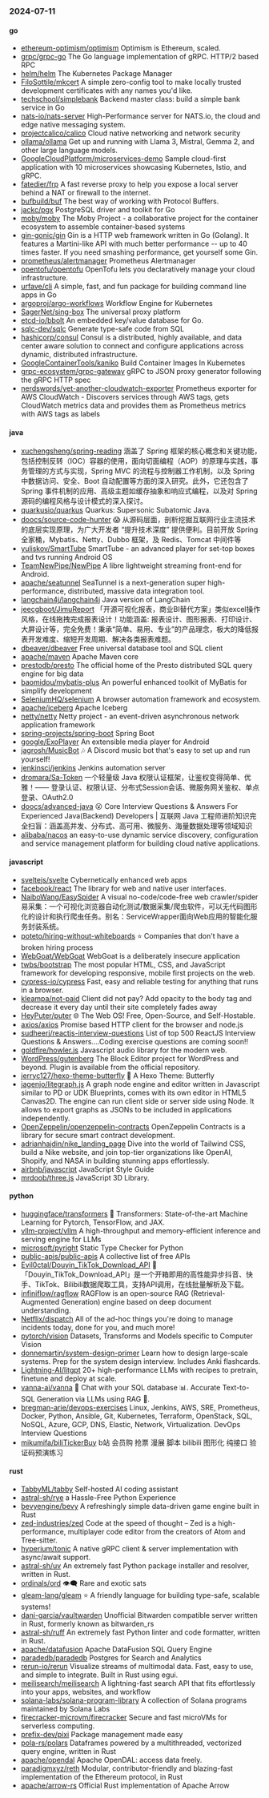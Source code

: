 ### 2024-07-11

#### go
* [ethereum-optimism/optimism](https://github.com/ethereum-optimism/optimism) Optimism is Ethereum, scaled.
* [grpc/grpc-go](https://github.com/grpc/grpc-go) The Go language implementation of gRPC. HTTP/2 based RPC
* [helm/helm](https://github.com/helm/helm) The Kubernetes Package Manager
* [FiloSottile/mkcert](https://github.com/FiloSottile/mkcert) A simple zero-config tool to make locally trusted development certificates with any names you'd like.
* [techschool/simplebank](https://github.com/techschool/simplebank) Backend master class: build a simple bank service in Go
* [nats-io/nats-server](https://github.com/nats-io/nats-server) High-Performance server for NATS.io, the cloud and edge native messaging system.
* [projectcalico/calico](https://github.com/projectcalico/calico) Cloud native networking and network security
* [ollama/ollama](https://github.com/ollama/ollama) Get up and running with Llama 3, Mistral, Gemma 2, and other large language models.
* [GoogleCloudPlatform/microservices-demo](https://github.com/GoogleCloudPlatform/microservices-demo) Sample cloud-first application with 10 microservices showcasing Kubernetes, Istio, and gRPC.
* [fatedier/frp](https://github.com/fatedier/frp) A fast reverse proxy to help you expose a local server behind a NAT or firewall to the internet.
* [bufbuild/buf](https://github.com/bufbuild/buf) The best way of working with Protocol Buffers.
* [jackc/pgx](https://github.com/jackc/pgx) PostgreSQL driver and toolkit for Go
* [moby/moby](https://github.com/moby/moby) The Moby Project - a collaborative project for the container ecosystem to assemble container-based systems
* [gin-gonic/gin](https://github.com/gin-gonic/gin) Gin is a HTTP web framework written in Go (Golang). It features a Martini-like API with much better performance -- up to 40 times faster. If you need smashing performance, get yourself some Gin.
* [prometheus/alertmanager](https://github.com/prometheus/alertmanager) Prometheus Alertmanager
* [opentofu/opentofu](https://github.com/opentofu/opentofu) OpenTofu lets you declaratively manage your cloud infrastructure.
* [urfave/cli](https://github.com/urfave/cli) A simple, fast, and fun package for building command line apps in Go
* [argoproj/argo-workflows](https://github.com/argoproj/argo-workflows) Workflow Engine for Kubernetes
* [SagerNet/sing-box](https://github.com/SagerNet/sing-box) The universal proxy platform
* [etcd-io/bbolt](https://github.com/etcd-io/bbolt) An embedded key/value database for Go.
* [sqlc-dev/sqlc](https://github.com/sqlc-dev/sqlc) Generate type-safe code from SQL
* [hashicorp/consul](https://github.com/hashicorp/consul) Consul is a distributed, highly available, and data center aware solution to connect and configure applications across dynamic, distributed infrastructure.
* [GoogleContainerTools/kaniko](https://github.com/GoogleContainerTools/kaniko) Build Container Images In Kubernetes
* [grpc-ecosystem/grpc-gateway](https://github.com/grpc-ecosystem/grpc-gateway) gRPC to JSON proxy generator following the gRPC HTTP spec
* [nerdswords/yet-another-cloudwatch-exporter](https://github.com/nerdswords/yet-another-cloudwatch-exporter) Prometheus exporter for AWS CloudWatch - Discovers services through AWS tags, gets CloudWatch metrics data and provides them as Prometheus metrics with AWS tags as labels

#### java
* [xuchengsheng/spring-reading](https://github.com/xuchengsheng/spring-reading) 涵盖了 Spring 框架的核心概念和关键功能，包括控制反转（IOC）容器的使用，面向切面编程（AOP）的原理与实践，事务管理的方式与实现，Spring MVC 的流程与控制器工作机制，以及 Spring 中数据访问、安全、Boot 自动配置等方面的深入研究。此外，它还包含了 Spring 事件机制的应用、高级主题如缓存抽象和响应式编程，以及对 Spring 源码的编程风格与设计模式的深入探讨。
* [quarkusio/quarkus](https://github.com/quarkusio/quarkus) Quarkus: Supersonic Subatomic Java.
* [doocs/source-code-hunter](https://github.com/doocs/source-code-hunter) 😱 从源码层面，剖析挖掘互联网行业主流技术的底层实现原理，为广大开发者 “提升技术深度” 提供便利。目前开放 Spring 全家桶，Mybatis、Netty、Dubbo 框架，及 Redis、Tomcat 中间件等
* [yuliskov/SmartTube](https://github.com/yuliskov/SmartTube) SmartTube - an advanced player for set-top boxes and tvs running Android OS
* [TeamNewPipe/NewPipe](https://github.com/TeamNewPipe/NewPipe) A libre lightweight streaming front-end for Android.
* [apache/seatunnel](https://github.com/apache/seatunnel) SeaTunnel is a next-generation super high-performance, distributed, massive data integration tool.
* [langchain4j/langchain4j](https://github.com/langchain4j/langchain4j) Java version of LangChain
* [jeecgboot/JimuReport](https://github.com/jeecgboot/JimuReport) 「开源可视化报表，商业BI替代方案」类似excel操作风格，在线拖拽完成报表设计！功能涵盖: 报表设计、图形报表、打印设计、大屏设计等，完全免费！秉承“简单、易用、专业”的产品理念，极大的降低报表开发难度、缩短开发周期、解决各类报表难题。
* [dbeaver/dbeaver](https://github.com/dbeaver/dbeaver) Free universal database tool and SQL client
* [apache/maven](https://github.com/apache/maven) Apache Maven core
* [prestodb/presto](https://github.com/prestodb/presto) The official home of the Presto distributed SQL query engine for big data
* [baomidou/mybatis-plus](https://github.com/baomidou/mybatis-plus) An powerful enhanced toolkit of MyBatis for simplify development
* [SeleniumHQ/selenium](https://github.com/SeleniumHQ/selenium) A browser automation framework and ecosystem.
* [apache/iceberg](https://github.com/apache/iceberg) Apache Iceberg
* [netty/netty](https://github.com/netty/netty) Netty project - an event-driven asynchronous network application framework
* [spring-projects/spring-boot](https://github.com/spring-projects/spring-boot) Spring Boot
* [google/ExoPlayer](https://github.com/google/ExoPlayer) An extensible media player for Android
* [jagrosh/MusicBot](https://github.com/jagrosh/MusicBot) 🎶 A Discord music bot that's easy to set up and run yourself!
* [jenkinsci/jenkins](https://github.com/jenkinsci/jenkins) Jenkins automation server
* [dromara/Sa-Token](https://github.com/dromara/Sa-Token) 一个轻量级 Java 权限认证框架，让鉴权变得简单、优雅！—— 登录认证、权限认证、分布式Session会话、微服务网关鉴权、单点登录、OAuth2.0
* [doocs/advanced-java](https://github.com/doocs/advanced-java) 😮 Core Interview Questions & Answers For Experienced Java(Backend) Developers | 互联网 Java 工程师进阶知识完全扫盲：涵盖高并发、分布式、高可用、微服务、海量数据处理等领域知识
* [alibaba/nacos](https://github.com/alibaba/nacos) an easy-to-use dynamic service discovery, configuration and service management platform for building cloud native applications.

#### javascript
* [sveltejs/svelte](https://github.com/sveltejs/svelte) Cybernetically enhanced web apps
* [facebook/react](https://github.com/facebook/react) The library for web and native user interfaces.
* [NaiboWang/EasySpider](https://github.com/NaiboWang/EasySpider) A visual no-code/code-free web crawler/spider易采集：一个可视化浏览器自动化测试/数据采集/爬虫软件，可以无代码图形化的设计和执行爬虫任务。别名：ServiceWrapper面向Web应用的智能化服务封装系统。
* [poteto/hiring-without-whiteboards](https://github.com/poteto/hiring-without-whiteboards) ⭐️ Companies that don't have a broken hiring process
* [WebGoat/WebGoat](https://github.com/WebGoat/WebGoat) WebGoat is a deliberately insecure application
* [twbs/bootstrap](https://github.com/twbs/bootstrap) The most popular HTML, CSS, and JavaScript framework for developing responsive, mobile first projects on the web.
* [cypress-io/cypress](https://github.com/cypress-io/cypress) Fast, easy and reliable testing for anything that runs in a browser.
* [kleampa/not-paid](https://github.com/kleampa/not-paid) Client did not pay? Add opacity to the body tag and decrease it every day until their site completely fades away
* [HeyPuter/puter](https://github.com/HeyPuter/puter) 🌐 The Web OS! Free, Open-Source, and Self-Hostable.
* [axios/axios](https://github.com/axios/axios) Promise based HTTP client for the browser and node.js
* [sudheerj/reactjs-interview-questions](https://github.com/sudheerj/reactjs-interview-questions) List of top 500 ReactJS Interview Questions & Answers....Coding exercise questions are coming soon!!
* [goldfire/howler.js](https://github.com/goldfire/howler.js) Javascript audio library for the modern web.
* [WordPress/gutenberg](https://github.com/WordPress/gutenberg) The Block Editor project for WordPress and beyond. Plugin is available from the official repository.
* [jerryc127/hexo-theme-butterfly](https://github.com/jerryc127/hexo-theme-butterfly) 🦋 A Hexo Theme: Butterfly
* [jagenjo/litegraph.js](https://github.com/jagenjo/litegraph.js) A graph node engine and editor written in Javascript similar to PD or UDK Blueprints, comes with its own editor in HTML5 Canvas2D. The engine can run client side or server side using Node. It allows to export graphs as JSONs to be included in applications independently.
* [OpenZeppelin/openzeppelin-contracts](https://github.com/OpenZeppelin/openzeppelin-contracts) OpenZeppelin Contracts is a library for secure smart contract development.
* [adrianhajdin/nike_landing_page](https://github.com/adrianhajdin/nike_landing_page) Dive into the world of Tailwind CSS, build a Nike website, and join top-tier organizations like OpenAI, Shopify, and NASA in building stunning apps effortlessly.
* [airbnb/javascript](https://github.com/airbnb/javascript) JavaScript Style Guide
* [mrdoob/three.js](https://github.com/mrdoob/three.js) JavaScript 3D Library.

#### python
* [huggingface/transformers](https://github.com/huggingface/transformers) 🤗 Transformers: State-of-the-art Machine Learning for Pytorch, TensorFlow, and JAX.
* [vllm-project/vllm](https://github.com/vllm-project/vllm) A high-throughput and memory-efficient inference and serving engine for LLMs
* [microsoft/pyright](https://github.com/microsoft/pyright) Static Type Checker for Python
* [public-apis/public-apis](https://github.com/public-apis/public-apis) A collective list of free APIs
* [Evil0ctal/Douyin_TikTok_Download_API](https://github.com/Evil0ctal/Douyin_TikTok_Download_API) 🚀「Douyin_TikTok_Download_API」是一个开箱即用的高性能异步抖音、快手、TikTok、Bilibili数据爬取工具，支持API调用，在线批量解析及下载。
* [infiniflow/ragflow](https://github.com/infiniflow/ragflow) RAGFlow is an open-source RAG (Retrieval-Augmented Generation) engine based on deep document understanding.
* [Netflix/dispatch](https://github.com/Netflix/dispatch) All of the ad-hoc things you're doing to manage incidents today, done for you, and much more!
* [pytorch/vision](https://github.com/pytorch/vision) Datasets, Transforms and Models specific to Computer Vision
* [donnemartin/system-design-primer](https://github.com/donnemartin/system-design-primer) Learn how to design large-scale systems. Prep for the system design interview. Includes Anki flashcards.
* [Lightning-AI/litgpt](https://github.com/Lightning-AI/litgpt) 20+ high-performance LLMs with recipes to pretrain, finetune and deploy at scale.
* [vanna-ai/vanna](https://github.com/vanna-ai/vanna) 🤖 Chat with your SQL database 📊. Accurate Text-to-SQL Generation via LLMs using RAG 🔄.
* [bregman-arie/devops-exercises](https://github.com/bregman-arie/devops-exercises) Linux, Jenkins, AWS, SRE, Prometheus, Docker, Python, Ansible, Git, Kubernetes, Terraform, OpenStack, SQL, NoSQL, Azure, GCP, DNS, Elastic, Network, Virtualization. DevOps Interview Questions
* [mikumifa/biliTickerBuy](https://github.com/mikumifa/biliTickerBuy) b站 会员购 抢票 漫展 脚本 bilibili 图形化 纯接口 验证码预演练习

#### rust
* [TabbyML/tabby](https://github.com/TabbyML/tabby) Self-hosted AI coding assistant
* [astral-sh/rye](https://github.com/astral-sh/rye) a Hassle-Free Python Experience
* [bevyengine/bevy](https://github.com/bevyengine/bevy) A refreshingly simple data-driven game engine built in Rust
* [zed-industries/zed](https://github.com/zed-industries/zed) Code at the speed of thought – Zed is a high-performance, multiplayer code editor from the creators of Atom and Tree-sitter.
* [hyperium/tonic](https://github.com/hyperium/tonic) A native gRPC client & server implementation with async/await support.
* [astral-sh/uv](https://github.com/astral-sh/uv) An extremely fast Python package installer and resolver, written in Rust.
* [ordinals/ord](https://github.com/ordinals/ord) 👁‍🗨 Rare and exotic sats
* [gleam-lang/gleam](https://github.com/gleam-lang/gleam) ⭐️ A friendly language for building type-safe, scalable systems!
* [dani-garcia/vaultwarden](https://github.com/dani-garcia/vaultwarden) Unofficial Bitwarden compatible server written in Rust, formerly known as bitwarden_rs
* [astral-sh/ruff](https://github.com/astral-sh/ruff) An extremely fast Python linter and code formatter, written in Rust.
* [apache/datafusion](https://github.com/apache/datafusion) Apache DataFusion SQL Query Engine
* [paradedb/paradedb](https://github.com/paradedb/paradedb) Postgres for Search and Analytics
* [rerun-io/rerun](https://github.com/rerun-io/rerun) Visualize streams of multimodal data. Fast, easy to use, and simple to integrate. Built in Rust using egui.
* [meilisearch/meilisearch](https://github.com/meilisearch/meilisearch) A lightning-fast search API that fits effortlessly into your apps, websites, and workflow
* [solana-labs/solana-program-library](https://github.com/solana-labs/solana-program-library) A collection of Solana programs maintained by Solana Labs
* [firecracker-microvm/firecracker](https://github.com/firecracker-microvm/firecracker) Secure and fast microVMs for serverless computing.
* [prefix-dev/pixi](https://github.com/prefix-dev/pixi) Package management made easy
* [pola-rs/polars](https://github.com/pola-rs/polars) Dataframes powered by a multithreaded, vectorized query engine, written in Rust
* [apache/opendal](https://github.com/apache/opendal) Apache OpenDAL: access data freely.
* [paradigmxyz/reth](https://github.com/paradigmxyz/reth) Modular, contributor-friendly and blazing-fast implementation of the Ethereum protocol, in Rust
* [apache/arrow-rs](https://github.com/apache/arrow-rs) Official Rust implementation of Apache Arrow

